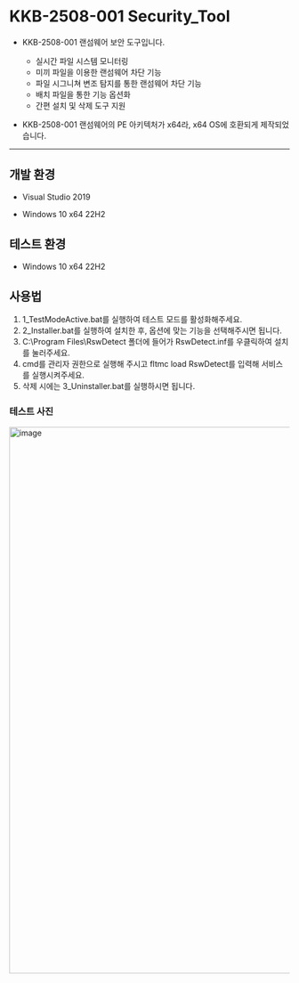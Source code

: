# KKB-2508-001 Security_Tool

* KKB-2508-001 랜섬웨어 보안 도구입니다.
  * 실시간 파일 시스템 모니터링
  * 미끼 파일을 이용한 랜섬웨어 차단 기능
  * 파일 시그니쳐 변조 탐지를 통한 랜섬웨어 차단 기능
  * 배치 파일을 통한 기능 옵션화
  * 간편 설치 및 삭제 도구 지원

* KKB-2508-001 랜섬웨어의 PE 아키텍처가 x64라, x64 OS에 호환되게 제작되었습니다.

---

## 개발 환경

 * Visual Studio 2019

 * Windows 10 x64 22H2

## 테스트 환경

 * Windows 10 x64 22H2

## 사용법

1. 1_TestModeActive.bat를 실행하여 테스트 모드를 활성화해주세요.
2. 2_Installer.bat를 실행하여 설치한 후, 옵션에 맞는 기능을 선택해주시면 됩니다.
3. C:\Program Files\RswDetect 폴더에 들어가 RswDetect.inf를 우클릭하여 설치를 눌러주세요.
4. cmd를 관리자 권한으로 실행해 주시고 fltmc load RswDetect를 입력해 서비스를 실행시켜주세요.
5. 삭제 시에는 3_Uninstaller.bat를 실행하시면 됩니다.

### 테스트 사진


<img width="1810" height="982" alt="image" src="https://github.com/user-attachments/assets/f4bc245d-f742-409b-a568-571642d11ea7" />
